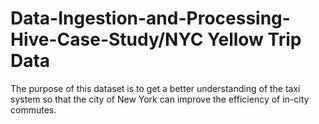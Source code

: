 # Data-Ingestion-and-Processing-Hive-Case-Study/NYC Yellow Trip Data
The purpose of this dataset is to get a better understanding of the taxi system so that the city of New York can improve the efficiency of in-city commutes.
